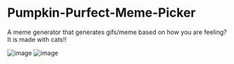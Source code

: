 # Pumpkin-Purfect-Meme-Picker
A meme generator that generates gifs/meme based on how you are feeling? It is made with cats!!

![image](https://user-images.githubusercontent.com/91674419/195490603-d0216349-f0ad-4ea5-9996-68430efc15ab.png)
![image](https://user-images.githubusercontent.com/91674419/195490627-75cf5beb-e63b-48c5-b9ce-89b5e56107bf.png)
